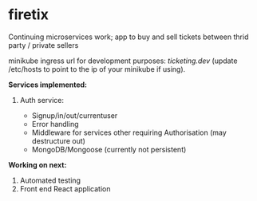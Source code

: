# firetix

Continuing microservices work; app to buy and sell tickets between thrid party / private sellers

minikube ingress url for development purposes: _ticketing.dev_ (update /etc/hosts to point to the ip of your minikube if using).

**Services implemented:**

1. Auth service:

   - Signup/in/out/currentuser
   - Error handling
   - Middleware for services other requiring Authorisation (may destructure out)
   - MongoDB/Mongoose (currently not persistent)

**Working on next:**

1. Automated testing
2. Front end React application

